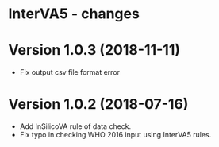 # InterVA5 - changes

Version 1.0.3 (2018-11-11) 
==========================
* Fix output csv file format error

Version 1.0.2 (2018-07-16)
==========================
* Add InSilicoVA rule of data check.
* Fix typo in checking WHO 2016 input using InterVA5 rules.
